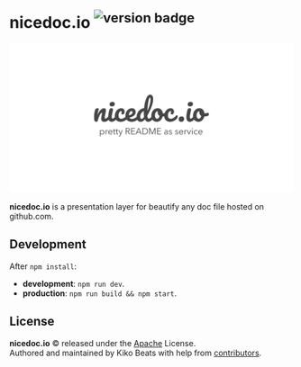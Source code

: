 # nicedoc.io <sup>![version badge](https://version-badge.egoist.sh/npm/nicedoc)</sup>

![](/static/banner.jpg)

**nicedoc.io** is a presentation layer for beautify any doc file hosted on github.com.

## Development

After `npm install`:

- **development**: `npm run dev`.
- **production**: `npm run build && npm start`.

## License

**nicedoc.io** © released under the [Apache](/LICENSE.md) License.<br>
Authored and maintained by Kiko Beats with help from [contributors](https://github.com/Kikobeats/unavatar.now.sh/contributors).